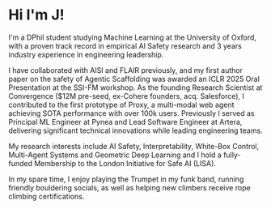 # Hi I'm J!

I'm a DPhil student studying Machine Learning at the University of Oxford, with a proven track record in empirical AI Safety research and 3 years industry experience in engineering leadership.

I have collaborated with AISI and FLAIR previously, and my first author paper on the safety of Agentic Scaffolding was awarded an ICLR 2025 Oral Presentation at the SSI-FM workshop. As the founding Research Scientist at Convergence ($12M pre-seed, ex-Cohere founders, acq. Salesforce), I contributed to the first prototype of Proxy, a multi-modal web agent achieving SOTA performance with over 100k users. Previously I served as Principal ML Engineer at Pynea and Lead Software Engineer at Artera, delivering significant technical innovations while leading engineering teams.

My research interests include AI Safety, Interpretability, White-Box Control, Multi-Agent Systems and Geometric Deep Learning and I hold a fully-funded Membership to the London Initiative for Safe AI (LISA).

In my spare time, I enjoy playing the Trumpet in my funk band, running friendly bouldering socials, as well as helping new climbers receive rope climbing certifications.